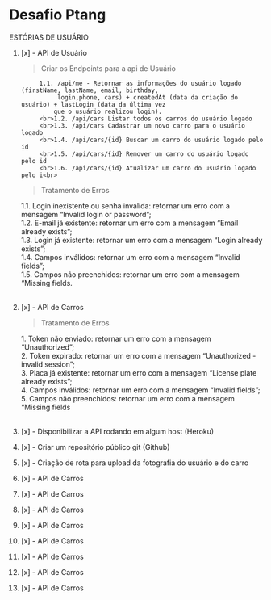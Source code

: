 # Desafio Ptang

ESTÓRIAS DE USUÁRIO

1. [x] - API de Usuário

    <blockquote>Criar os Endpoints para a api de Usuário</blockquote>

            1.1. /api/me - Retornar as informações do usuário logado (firstName, lastName, email, birthday,
                 login,phone, cars) + createdAt (data da criação do usuário) + lastLogin (data da última vez 
                que o usuário realizou login).
            <br>1.2. /api/cars Listar todos os carros do usuário logado 
            <br>1.3. /api/cars Cadastrar um novo carro para o usuário logado 
            <br>1.4. /api/cars/{id} Buscar um carro do usuário logado pelo id 
            <br>1.5. /api/cars/{id} Remover um carro do usuário logado pelo id 
            <br>1.6. /api/cars/{id} Atualizar um carro do usuário logado pelo i<br>

      <blockquote>Tratamento de Erros</blockquote>
            1.1. Login inexistente ou senha inválida: retornar um erro com a mensagem “Invalid login or password”;
            <br>1.2. E-mail já existente: retornar um erro com a mensagem “Email already exists”;
            <br>1.3. Login já existente: retornar um erro com a mensagem “Login already exists”;
            <br>1.4. Campos inválidos: retornar um erro com a mensagem “Invalid fields”;
            <br>1.5. Campos não preenchidos: retornar um erro com a mensagem “Missing fields.<br><br>


2. [x] - API de Carros

      <blockquote>Tratamento de Erros</blockquote>
            1. Token não enviado: retornar um erro com a mensagem “Unauthorized”;
            <br>2. Token expirado: retornar um erro com a mensagem “Unauthorized - invalid session”;
            <br>3. Placa já existente: retornar um erro com a mensagem “License plate already exists”;
            <br>4. Campos inválidos: retornar um erro com a mensagem “Invalid fields”;
            <br>5. Campos não preenchidos: retornar um erro com a mensagem “Missing fields<br><br>




3. [x] - Disponibilizar a API rodando em algum host (Heroku)<br>

4. [x] - Criar um repositório público git (Github)<br>

5. [x] - Criação de rota para upload da fotografia do usuário e do carro<br>
2. [x] - API de Carros
2. [x] - API de Carros
2. [x] - API de Carros
2. [x] - API de Carros
2. [x] - API de Carros
2. [x] - API de Carros
2. [x] - API de Carros
2. [x] - API de Carros
